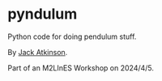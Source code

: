 # pyndulum

Python code for doing pendulum stuff.

By [Jack Atkinson](https://jackatkinson.net/).

Part of an M2LInES Workshop on 2024/4/5.
